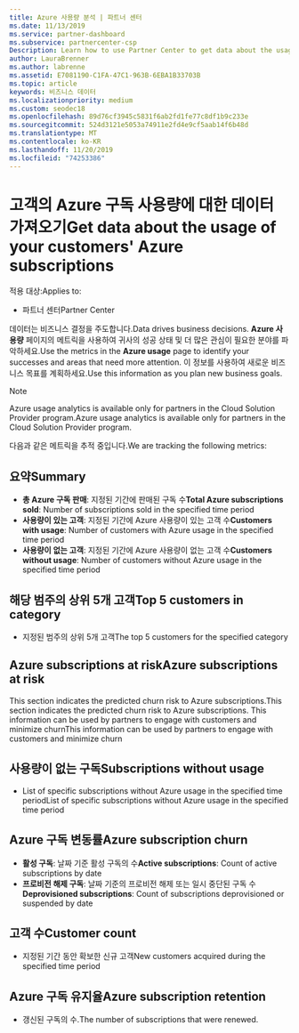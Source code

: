 ```yaml
---
title: Azure 사용량 분석 | 파트너 센터
ms.date: 11/13/2019
ms.service: partner-dashboard
ms.subservice: partnercenter-csp
Description: Learn how to use Partner Center to get data about the usage of your customers' Azure subscriptions.
author: LauraBrenner
ms.author: labrenne
ms.assetid: E7081190-C1FA-47C1-963B-6EBA1B33703B
ms.topic: article
keywords: 비즈니스 데이터
ms.localizationpriority: medium
ms.custom: seodec18
ms.openlocfilehash: 89d76cf3945c5831f6ab2fd1fe77c8df1b9c233e
ms.sourcegitcommit: 524d3121e5053a74911e2fd4e9cf5aab14f6b48d
ms.translationtype: MT
ms.contentlocale: ko-KR
ms.lasthandoff: 11/20/2019
ms.locfileid: "74253386"
---
```

# <a name="get-data-about-the-usage-of-your-customers-azure-subscriptions"></a><span data-ttu-id="c22e9-104">고객의 Azure 구독 사용량에 대한 데이터 가져오기</span><span class="sxs-lookup"><span data-stu-id="c22e9-104">Get data about the usage of your customers' Azure subscriptions</span></span>

<span data-ttu-id="c22e9-105">적용 대상:</span><span class="sxs-lookup"><span data-stu-id="c22e9-105">Applies to:</span></span>

- <span data-ttu-id="c22e9-106">파트너 센터</span><span class="sxs-lookup"><span data-stu-id="c22e9-106">Partner Center</span></span>

<span data-ttu-id="c22e9-107">데이터는 비즈니스 결정을 주도합니다.</span><span class="sxs-lookup"><span data-stu-id="c22e9-107">Data drives business decisions.</span></span> <span data-ttu-id="c22e9-108">**Azure 사용량** 페이지의 메트릭을 사용하여 귀사의 성공 상태 및 더 많은 관심이 필요한 분야를 파악하세요.</span><span class="sxs-lookup"><span data-stu-id="c22e9-108">Use the metrics in the **Azure usage** page to identify your successes and areas that need more attention.</span></span> <span data-ttu-id="c22e9-109">이 정보를 사용하여 새로운 비즈니스 목표를 계획하세요.</span><span class="sxs-lookup"><span data-stu-id="c22e9-109">Use this information as you plan new business goals.</span></span>

> [!NOTE]
> <span data-ttu-id="c22e9-110">Azure usage analytics is available only for partners in the Cloud Solution Provider program.</span><span class="sxs-lookup"><span data-stu-id="c22e9-110">Azure usage analytics is available only for partners in the Cloud Solution Provider program.</span></span>

<span data-ttu-id="c22e9-111">다음과 같은 메트릭을 추적 중입니다.</span><span class="sxs-lookup"><span data-stu-id="c22e9-111">We are tracking the following metrics:</span></span>

## <a name="summary"></a><span data-ttu-id="c22e9-112">요약</span><span class="sxs-lookup"><span data-stu-id="c22e9-112">Summary</span></span>

- <span data-ttu-id="c22e9-113">**총 Azure 구독 판매**: 지정된 기간에 판매된 구독 수</span><span class="sxs-lookup"><span data-stu-id="c22e9-113">**Total Azure subscriptions sold**: Number of subscriptions sold in the specified time period</span></span>  
- <span data-ttu-id="c22e9-114">**사용량이 있는 고객**: 지정된 기간에 Azure 사용량이 있는 고객 수</span><span class="sxs-lookup"><span data-stu-id="c22e9-114">**Customers with usage**: Number of customers with Azure usage in the specified time period</span></span>  
- <span data-ttu-id="c22e9-115">**사용량이 없는 고객**: 지정된 기간에 Azure 사용량이 없는 고객 수</span><span class="sxs-lookup"><span data-stu-id="c22e9-115">**Customers without usage**: Number of customers without Azure usage in the specified time period</span></span>  

## <a name="top-5-customers-in-category"></a><span data-ttu-id="c22e9-116">해당 범주의 상위 5개 고객</span><span class="sxs-lookup"><span data-stu-id="c22e9-116">Top 5 customers in category</span></span>

- <span data-ttu-id="c22e9-117">지정된 범주의 상위 5개 고객</span><span class="sxs-lookup"><span data-stu-id="c22e9-117">The top 5 customers for the specified category</span></span>  

## <a name="azure-subscriptions-at-risk"></a><span data-ttu-id="c22e9-118">Azure subscriptions at risk</span><span class="sxs-lookup"><span data-stu-id="c22e9-118">Azure subscriptions at risk</span></span>

<span data-ttu-id="c22e9-119">This section indicates the predicted churn risk to Azure subscriptions.</span><span class="sxs-lookup"><span data-stu-id="c22e9-119">This section indicates the predicted churn risk to Azure subscriptions.</span></span> <span data-ttu-id="c22e9-120">This information can be used by partners to engage with customers and minimize churn</span><span class="sxs-lookup"><span data-stu-id="c22e9-120">This information can be used by partners to engage with customers and minimize churn</span></span>

## <a name="subscriptions-without-usage"></a><span data-ttu-id="c22e9-121">사용량이 없는 구독</span><span class="sxs-lookup"><span data-stu-id="c22e9-121">Subscriptions without usage</span></span>

- <span data-ttu-id="c22e9-122">List of specific subscriptions without Azure usage in the specified time period</span><span class="sxs-lookup"><span data-stu-id="c22e9-122">List of specific subscriptions without Azure usage in the specified time period</span></span>  

## <a name="azure-subscription-churn"></a><span data-ttu-id="c22e9-123">Azure 구독 변동률</span><span class="sxs-lookup"><span data-stu-id="c22e9-123">Azure subscription churn</span></span>

- <span data-ttu-id="c22e9-124">**활성 구독**: 날짜 기준 활성 구독의 수</span><span class="sxs-lookup"><span data-stu-id="c22e9-124">**Active subscriptions**: Count of active subscriptions by date</span></span>  
- <span data-ttu-id="c22e9-125">**프로비전 해제 구독**: 날짜 기준의 프로비전 해제 또는 일시 중단된 구독 수</span><span class="sxs-lookup"><span data-stu-id="c22e9-125">**Deprovisioned subscriptions**: Count of subscriptions deprovisioned or suspended by date</span></span>  

## <a name="customer-count"></a><span data-ttu-id="c22e9-126">고객 수</span><span class="sxs-lookup"><span data-stu-id="c22e9-126">Customer count</span></span>

- <span data-ttu-id="c22e9-127">지정된 기간 동안 확보한 신규 고객</span><span class="sxs-lookup"><span data-stu-id="c22e9-127">New customers acquired during the specified time period</span></span>  

## <a name="azure-subscription-retention"></a><span data-ttu-id="c22e9-128">Azure 구독 유지율</span><span class="sxs-lookup"><span data-stu-id="c22e9-128">Azure subscription retention</span></span>

- <span data-ttu-id="c22e9-129">갱신된 구독의 수.</span><span class="sxs-lookup"><span data-stu-id="c22e9-129">The number of subscriptions that were renewed.</span></span>
